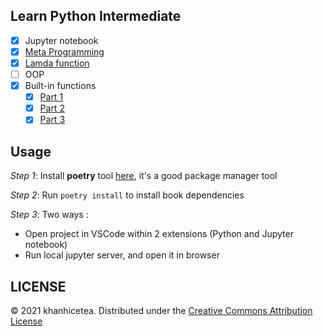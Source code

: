 ## Learn Python Intermediate

- [x] Jupyter notebook
- [x] [Meta Programming](./books/meta-programming.ipynb)
- [x] [Lamda function](./books/lambda-functions.ipynb)
- [ ] OOP
- [x] Built-in functions
    - [x] [Part 1](./books/builtin-functions-1.ipynb)
    - [x] [Part 2](./books/builtin-functions-2.ipynb)
    - [x] [Part 3](./books/builtin-functions-3.ipynb)

## Usage

*Step 1*: Install **poetry** tool [here](https://python-poetry.org/), it's a good package manager tool

*Step 2*: Run `poetry install` to install book dependencies

*Step 3*: Two ways :

- Open project in VSCode within 2 extensions (Python and Jupyter notebook)
- Run local jupyter server, and open it in browser

## LICENSE

© 2021 khanhicetea. Distributed under the [Creative Commons Attribution License](http://creativecommons.org/licenses/by/3.0/)